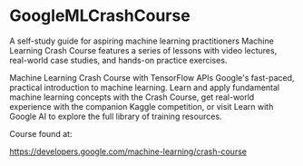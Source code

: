 # GoogleMLCrashCourse
A self-study guide for aspiring machine learning practitioners Machine Learning Crash Course features a series of lessons with video lectures, real-world case studies, and hands-on practice exercises.

Machine Learning Crash Course with TensorFlow APIs Google's fast-paced, practical introduction to machine learning. Learn and apply fundamental machine learning concepts with the Crash Course, get real-world experience with the companion Kaggle competition, or visit Learn with Google AI to explore the full library of training resources.

Course found at:

https://developers.google.com/machine-learning/crash-course
